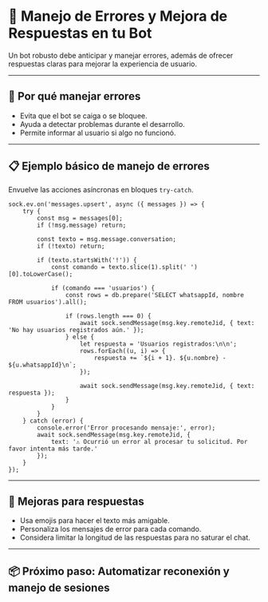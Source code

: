 # 🚨 Manejo de Errores y Mejora de Respuestas en tu Bot

Un bot robusto debe anticipar y manejar errores, además de ofrecer respuestas claras para mejorar la experiencia de usuario.

---

## 📌 Por qué manejar errores

- Evita que el bot se caiga o se bloquee.
- Ayuda a detectar problemas durante el desarrollo.
- Permite informar al usuario si algo no funcionó.

---

## 📋 Ejemplo básico de manejo de errores

Envuelve las acciones asíncronas en bloques `try-catch`.

    sock.ev.on('messages.upsert', async ({ messages }) => {
        try {
            const msg = messages[0];
            if (!msg.message) return;

            const texto = msg.message.conversation;
            if (!texto) return;

            if (texto.startsWith('!')) {
                const comando = texto.slice(1).split(' ')[0].toLowerCase();

                if (comando === 'usuarios') {
                    const rows = db.prepare('SELECT whatsappId, nombre FROM usuarios').all();

                    if (rows.length === 0) {
                        await sock.sendMessage(msg.key.remoteJid, { text: 'No hay usuarios registrados aún.' });
                    } else {
                        let respuesta = 'Usuarios registrados:\n\n';
                        rows.forEach((u, i) => {
                            respuesta += `${i + 1}. ${u.nombre} - ${u.whatsappId}\n`;
                        });

                        await sock.sendMessage(msg.key.remoteJid, { text: respuesta });
                    }
                }
            }
        } catch (error) {
            console.error('Error procesando mensaje:', error);
            await sock.sendMessage(msg.key.remoteJid, {
                text: '⚠️ Ocurrió un error al procesar tu solicitud. Por favor intenta más tarde.'
            });
        }
    });

---

## 📌 Mejoras para respuestas

- Usa emojis para hacer el texto más amigable.
- Personaliza los mensajes de error para cada comando.
- Considera limitar la longitud de las respuestas para no saturar el chat.

---

## 📦 Próximo paso: Automatizar reconexión y manejo de sesiones
